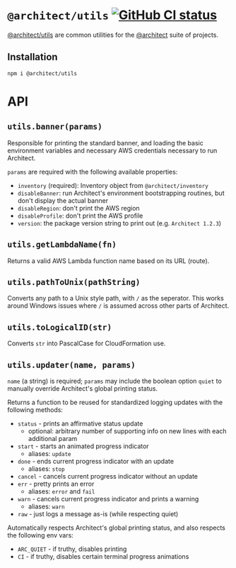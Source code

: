 # `@architect/utils` [![GitHub CI status](https://github.com/architect/utils/workflows/Node%20CI/badge.svg)](https://github.com/architect/utils/actions?query=workflow%3A%22Node+CI%22)
<!-- [![codecov](https://codecov.io/gh/architect/utils/branch/master/graph/badge.svg)](https://codecov.io/gh/architect/utils) -->

[@architect/utils][npm] are common utilities for the [@architect][arc] suite of projects.

## Installation

    npm i @architect/utils

# API

## `utils.banner(params)`

Responsible for printing the standard banner, and loading the basic environment variables and necessary AWS credentials necessary to run Architect.

`params` are required with the following available properties:

- `inventory` (required): Inventory object from `@architect/inventory`
- `disableBanner`: run Architect's environment bootstrapping routines, but don't display the actual banner
- `disableRegion`: don't print the AWS region
- `disableProfile`: don't print the AWS profile
- `version`: the package version string to print out (e.g. `Architect 1.2.3`)


## `utils.getLambdaName(fn)`

Returns a valid AWS Lambda function name based on its URL (route).


## `utils.pathToUnix(pathString)`

Converts any path to a Unix style path, with `/` as the seperator. This works around Windows issues where `/` is assumed across other parts of Architect.


## `utils.toLogicalID(str)`

Converts `str` into PascalCase for CloudFormation use.


## `utils.updater(name, params)`

`name` (a string) is required; `params` may include the boolean option `quiet` to manually override Architect's global printing status.

Returns a function to be reused for standardized logging updates with the following methods:

- `status` - prints an affirmative status update
  - optional: arbitrary number of supporting info on new lines with each additional param
- `start` - starts an animated progress indicator
  - aliases: `update`
- `done` - ends current progress indicator with an update
  - aliases: `stop`
- `cancel` - cancels current progress indicator without an update
- `err` - pretty prints an error
  - aliases: `error` and `fail`
- `warn` - cancels current progress indicator and prints a warning
  - aliases: `warn`
- `raw` - just logs a message as-is (while respecting quiet)

Automatically respects Architect's global printing status, and also respects the following env vars:

- `ARC_QUIET` - if truthy, disables printing
- `CI` - if truthy, disables certain terminal progress animations



[arc]: https://github.com/architect
[npm]: https://www.npmjs.com/package/@architect/utils
